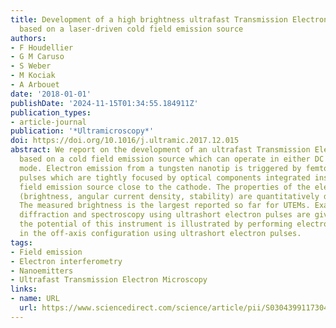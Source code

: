 ```yaml
---
title: Development of a high brightness ultrafast Transmission Electron Microscope
  based on a laser-driven cold field emission source
authors:
- F Houdellier
- G M Caruso
- S Weber
- M Kociak
- A Arbouet
date: '2018-01-01'
publishDate: '2024-11-15T01:34:55.184911Z'
publication_types:
- article-journal
publication: '*Ultramicroscopy*'
doi: https://doi.org/10.1016/j.ultramic.2017.12.015
abstract: We report on the development of an ultrafast Transmission Electron Microscope
  based on a cold field emission source which can operate in either DC or ultrafast
  mode. Electron emission from a tungsten nanotip is triggered by femtosecond laser
  pulses which are tightly focused by optical components integrated inside a cold
  field emission source close to the cathode. The properties of the electron probe
  (brightness, angular current density, stability) are quantitatively determined.
  The measured brightness is the largest reported so far for UTEMs. Examples of imaging,
  diffraction and spectroscopy using ultrashort electron pulses are given. Finally,
  the potential of this instrument is illustrated by performing electron holography
  in the off-axis configuration using ultrashort electron pulses.
tags:
- Field emission
- Electron interferometry
- Nanoemitters
- Ultrafast Transmission Electron Microscopy
links:
- name: URL
  url: https://www.sciencedirect.com/science/article/pii/S0304399117304643
---
```

